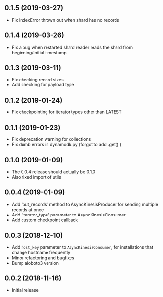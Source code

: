 ## 0.1.5 (2019-03-27)

- Fix IndexError thrown out when shard has no records

## 0.1.4 (2019-03-26)

- Fix a bug when restarted shard reader reads the shard from beginning/initial timestamp

## 0.1.3 (2019-03-11)

- Fix checking record sizes
- Add checking for payload type

## 0.1.2 (2019-01-24)

- Fix checkpointing for iterator types other than LATEST 

## 0.1.1 (2019-01-23)

- Fix deprecation warning for collections
- Fix dumb errors in dynamodb.py (forgot to add .get() )

## 0.1.0 (2019-01-09)

- The 0.0.4 release should actually be 0.1.0
- Also fixed import of utils

## 0.0.4 (2019-01-09)

- Add 'put_records' method to AsyncKinesisProducer for sending multiple records at once
- Add 'iterator_type' parameter to AsyncKinesisConsumer
- Add custom checkpoint callback

## 0.0.3 (2018-12-10)

- Add `host_key` parameter to `AsyncKinesisConsumer`, for installations that change hostname frequently 
- Minor refactoring and bugfixes
- Bump aioboto3 version

## 0.0.2 (2018-11-16)

- Initial release
